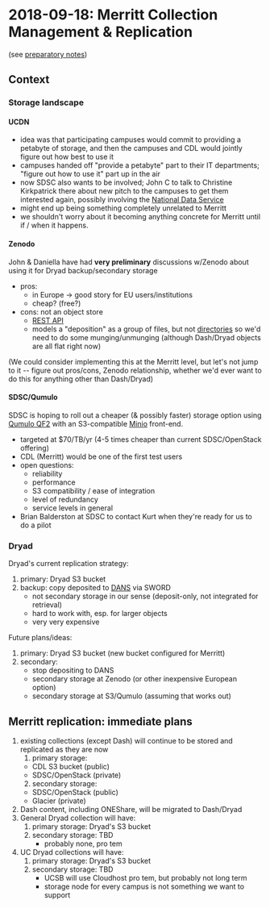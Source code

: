 # 2018-09-18: Merritt Collection Management & Replication

(see [preparatory notes](2018-09-17-merritt-collection-mgmt-replication-prep.md))

## Context

### Storage landscape

#### UCDN

- idea was that participating campuses would commit to providing a petabyte
  of storage, and then the campuses and CDL would jointly figure out how
  best to use it
- campuses handed off "provide a petabyte" part to their IT departments;
  "figure out how to use it" part up in the air
- now SDSC also wants to be involved; John C to talk to Christine Kirkpatrick there
  about new pitch to the campuses to get them interested again, possibly involving
  the [National Data Service](http://www.nationaldataservice.org/)
- might end up being something completely unrelated to Merritt
- we shouldn't worry about it becoming anything concrete for Merritt until
  if / when it happens.

#### Zenodo

John & Daniella have had **very preliminary** discussions w/Zenodo about
using it for Dryad backup/secondary storage

- pros: 
  - in Europe -> good story for EU users/institutions
  - cheap? (free?)
- cons: not an object store
  - [REST API](http://developers.zenodo.org/)
  - models a "deposition" as a group of files, but not
    [directories](https://github.com/zenodo/zenodo/issues/1089) so we'd
    need to do some munging/unmunging (although Dash/Dryad objects are all
    flat right now)

(We could consider implementing this at the Merritt level, but let's
not jump to it -- figure out pros/cons, Zenodo relationship, whether
we'd ever want to do this for anything other than Dash/Dryad)

#### SDSC/Qumulo

SDSC is hoping to roll out a cheaper (& possibly faster) storage option
using [Qumulo QF2](https://qumulo.com/discover/qf2-overview/) with an
S3-compatible [Minio](https://www.minio.io/) front-end.

- targeted at $70/TB/yr (4-5 times cheaper than current SDSC/OpenStack
  offering)
- CDL (Merritt) would be one of the first test users
- open questions: 
  - reliability
  - performance
  - S3 compatibility / ease of integration
  - level of redundancy
  - service levels in general
- Brian Balderston at SDSC to contact Kurt when they're ready for us to do
  a pilot

### Dryad

Dryad's current replication strategy:

1. primary: Dryad S3 bucket
2. backup: copy deposited to
   [DANS](https://dans.knaw.nl/en/front-page?set_language=en) via SWORD
   - not secondary storage in our sense (deposit-only, not integrated for retrieval)
   - hard to work with, esp. for larger objects
   - very very expensive

Future plans/ideas:

1. primary: Dryad S3 bucket (new bucket configured for Merritt)
2. secondary:
   - stop depositing to DANS
   - secondary storage at Zenodo (or other inexpensive European option)
   - secondary storage at S3/Qumulo (assuming that works out)

## Merritt replication: immediate plans

1. existing collections (except Dash) will continue to be stored and replicated
   as they are now
   1. primary storage:
     - CDL S3 bucket (public)
     - SDSC/OpenStack (private)
   2. secondary storage:
     - SDSC/OpenStack (public)
     - Glacier (private)
2. Dash content, including ONEShare, will be migrated to Dash/Dryad
3. General Dryad collection will have:
   1. primary storage: Dryad's S3 bucket
   2. secondary storage: TBD
      - probably none, pro tem
4. UC Dryad collections will have:
   1. primary storage: Dryad's S3 bucket
   2. secondary storage: TBD
      - UCSB will use Cloudhost pro tem, but probably not long term
      - storage node for every campus is not something we want to support

